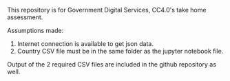 This repository is for Government Digital Services, CC4.0's take home assessment.

Assumptions made: 
1. Internet connection is available to get json data.
2. Country CSV file must be in the same folder as the jupyter notebook file.

Output of the 2 required CSV files are included in the github repository as well.
